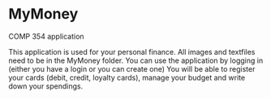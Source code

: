 # MyMoney
COMP 354 application

This application is used for your personal finance.
All images and textfiles need to be in the MyMoney folder.
You can use the application by logging in (either you have a login or you can create one)
You will be able to register your cards (debit, credit, loyalty cards), manage your budget and write down your spendings.

